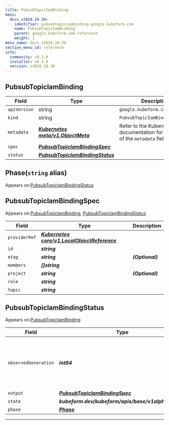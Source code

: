 ```yaml
---
title: PubsubTopicIamBinding
menu:
  docs_v2020.10.30:
    identifier: pubsubtopiciambinding-google.kubeform.com
    name: PubsubTopicIamBinding
    parent: google.kubeform.com-reference
    weight: 1
menu_name: docs_v2020.10.30
section_menu_id: reference
info:
  community: v0.3.0
  installer: v0.3.0
  version: v2020.10.30
---
```


## PubsubTopicIamBinding
| Field | Type | Description |
| ------ | ----- | ----------- |
| `apiVersion` | string | `google.kubeform.com/v1alpha1` |
|    `kind` | string | `PubsubTopicIamBinding` |
| `metadata` | ***[Kubernetes meta/v1.ObjectMeta](https://v1-18.docs.kubernetes.io/docs/reference/generated/kubernetes-api/v1.18/#objectmeta-v1-meta)***|Refer to the Kubernetes API documentation for the fields of the `metadata` field.|
| `spec` | ***[PubsubTopicIamBindingSpec](#pubsubtopiciambindingspec)***||
| `status` | ***[PubsubTopicIamBindingStatus](#pubsubtopiciambindingstatus)***||
## Phase(`string` alias)

Appears on:[PubsubTopicIamBindingStatus](#pubsubtopiciambindingstatus)

## PubsubTopicIamBindingSpec

Appears on:[PubsubTopicIamBinding](#pubsubtopiciambinding), [PubsubTopicIamBindingStatus](#pubsubtopiciambindingstatus)

| Field | Type | Description |
| ------ | ----- | ----------- |
| `providerRef` | ***[Kubernetes core/v1.LocalObjectReference](https://v1-18.docs.kubernetes.io/docs/reference/generated/kubernetes-api/v1.18/#localobjectreference-v1-core)***||
| `id` | ***string***||
| `etag` | ***string***| ***(Optional)*** |
| `members` | ***[]string***||
| `project` | ***string***| ***(Optional)*** |
| `role` | ***string***||
| `topic` | ***string***||
## PubsubTopicIamBindingStatus

Appears on:[PubsubTopicIamBinding](#pubsubtopiciambinding)

| Field | Type | Description |
| ------ | ----- | ----------- |
| `observedGeneration` | ***int64***| ***(Optional)*** Resource generation, which is updated on mutation by the API Server.|
| `output` | ***[PubsubTopicIamBindingSpec](#pubsubtopiciambindingspec)***| ***(Optional)*** |
| `state` | ***kubeform.dev/kubeform/apis/base/v1alpha1.State***| ***(Optional)*** |
| `phase` | ***[Phase](#phase)***| ***(Optional)*** |
---
